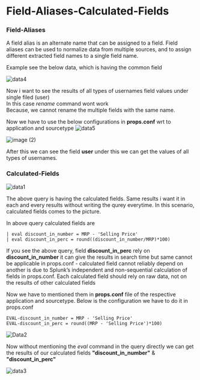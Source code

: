 # Field-Aliases-Calculated-Fields

### Field-Aliases
A field alias is an alternate name that can be assigned to a field. Field aliases can be used to normalize data from multiple sources, and to assign different extracted field names to a single field name.

Example see the below data, which is having the common field 

![data4](https://github.com/user-attachments/assets/d43aa80e-8d6e-469d-8b53-3f64e7980c9b)

Now i want to see the results of all types of usernames field values under single filed (user)</br>
In this case *rename* command wont work</br>
Because, we cannot rename the multiple fields with the same name.

Now we have to use the below configurations in **props.conf** wrt to application and sourcetype
![data5](https://github.com/user-attachments/assets/3faf3d58-1445-48b6-bb1c-6b1ec170a76f)

![image (2)](https://github.com/user-attachments/assets/6cda1924-6957-45b4-be33-d4f33f8f41d5)

After this we can see the field **user** under this we can get the values of all types of usernames.


### Calculated-Fields

![data1](https://github.com/user-attachments/assets/b8dcdba8-7ae9-46fe-a05a-cb44d4c46a46)

The above query is having the calculated fields.
Same results i want it in each and every results without writing the qurey everytime.
In this scenario, calculated fields comes to the picture.

In above query calculated fields are</br>
```
| eval discount_in_number = MRP - 'Selling Price'
| eval discount_in_perc = round((discount_in_number/MRP)*100)
```
If you see the above query, field **discount_in_perc** rely on **discount_in_number**
it can give the results in search time but same cannot be applicable in props.conf - calculated field cannot reliably depend on another is due to Splunk’s independent and non-sequential calculation of fields in props.conf. Each calculated field should rely on raw data, not on the results of other calculated fields

Now we have to mentioned them in **props.conf** file of the respective application and sourcetype.
Below is the configuration we have to do it in props.conf
```
EVAL-discount_in_number = MRP - 'Selling Price'
EVAL-discount_in_perc = round((MRP - 'Selling Price')*100)
```
![Data2](https://github.com/user-attachments/assets/b612c520-0d0f-4202-8421-b6a7f744dd3e)

Now without mentioning the *eval* command in the query directly we can get the results of our calculated fields **"discount_in_number"** & **"discount_in_perc"**

![data3](https://github.com/user-attachments/assets/8cc40498-dd74-462f-9912-b9f73ebaee82)
